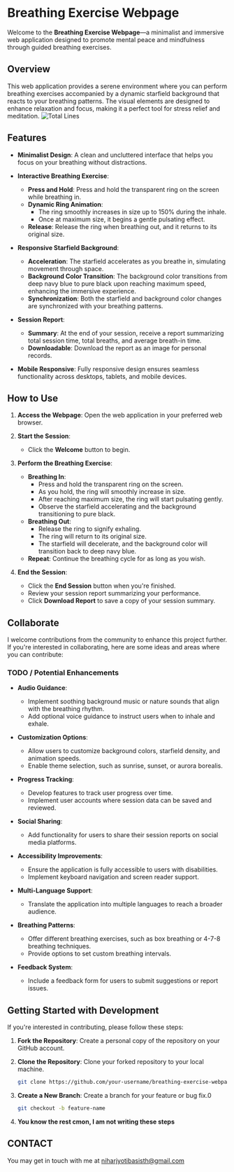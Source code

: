 # Breathing Exercise Webpage

Welcome to the **Breathing Exercise Webpage**—a minimalist and immersive web application designed to promote mental peace and mindfulness through guided breathing exercises.

## Overview

This web application provides a serene environment where you can perform breathing exercises accompanied by a dynamic starfield background that reacts to your breathing patterns. The visual elements are designed to enhance relaxation and focus, making it a perfect tool for stress relief and meditation.
![Total Lines](https://img.shields.io/endpoint?url=https://Nightfury874.github.io/MindfulBreathing/cloc.json&style=for-the-badge)

## Features

- **Minimalist Design**: A clean and uncluttered interface that helps you focus on your breathing without distractions.

- **Interactive Breathing Exercise**:
  - **Press and Hold**: Press and hold the transparent ring on the screen while breathing in.
  - **Dynamic Ring Animation**:
    - The ring smoothly increases in size up to 150% during the inhale.
    - Once at maximum size, it begins a gentle pulsating effect.
  - **Release**: Release the ring when breathing out, and it returns to its original size.

- **Responsive Starfield Background**:
  - **Acceleration**: The starfield accelerates as you breathe in, simulating movement through space.
  - **Background Color Transition**: The background color transitions from deep navy blue to pure black upon reaching maximum speed, enhancing the immersive experience.
  - **Synchronization**: Both the starfield and background color changes are synchronized with your breathing patterns.

- **Session Report**:
  - **Summary**: At the end of your session, receive a report summarizing total session time, total breaths, and average breath-in time.
  - **Downloadable**: Download the report as an image for personal records.

- **Mobile Responsive**: Fully responsive design ensures seamless functionality across desktops, tablets, and mobile devices.

## How to Use

1. **Access the Webpage**: Open the web application in your preferred web browser.

2. **Start the Session**:
   - Click the **Welcome** button to begin.

3. **Perform the Breathing Exercise**:
   - **Breathing In**:
     - Press and hold the transparent ring on the screen.
     - As you hold, the ring will smoothly increase in size.
     - After reaching maximum size, the ring will start pulsating gently.
     - Observe the starfield accelerating and the background transitioning to pure black.
   - **Breathing Out**:
     - Release the ring to signify exhaling.
     - The ring will return to its original size.
     - The starfield will decelerate, and the background color will transition back to deep navy blue.
   - **Repeat**: Continue the breathing cycle for as long as you wish.

4. **End the Session**:
   - Click the **End Session** button when you're finished.
   - Review your session report summarizing your performance.
   - Click **Download Report** to save a copy of your session summary.

## Collaborate 

I welcome contributions from the community to enhance this project further. If you're interested in collaborating, here are some ideas and areas where you can contribute:

### TODO / Potential Enhancements

- **Audio Guidance**:
  - Implement soothing background music or nature sounds that align with the breathing rhythm.
  - Add optional voice guidance to instruct users when to inhale and exhale.

- **Customization Options**:
  - Allow users to customize background colors, starfield density, and animation speeds.
  - Enable theme selection, such as sunrise, sunset, or aurora borealis.

- **Progress Tracking**:
  - Develop features to track user progress over time.
  - Implement user accounts where session data can be saved and reviewed.

- **Social Sharing**:
  - Add functionality for users to share their session reports on social media platforms.

- **Accessibility Improvements**:
  - Ensure the application is fully accessible to users with disabilities.
  - Implement keyboard navigation and screen reader support.

- **Multi-Language Support**:
  - Translate the application into multiple languages to reach a broader audience.

- **Breathing Patterns**:
  - Offer different breathing exercises, such as box breathing or 4-7-8 breathing techniques.
  - Provide options to set custom breathing intervals.

- **Feedback System**:
  - Include a feedback form for users to submit suggestions or report issues.

## Getting Started with Development

If you're interested in contributing, please follow these steps:

1. **Fork the Repository**: Create a personal copy of the repository on your GitHub account.

2. **Clone the Repository**: Clone your forked repository to your local machine.

   ```bash
   git clone https://github.com/your-username/breathing-exercise-webpage.git
    ```
3. **Create a New Branch**:   Create a branch for your feature or bug fix.0
    ```bash
    git checkout -b feature-name
    ```
4. **You know the rest cmon, I am not writing these steps**

## CONTACT
You may get in touch with me at
niharjyotibasisth@gmail.com
